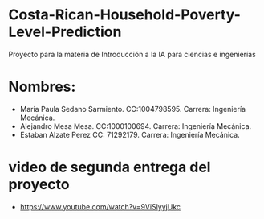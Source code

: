 # Costa-Rican-Household-Poverty-Level-Prediction
Proyecto para la materia de Introducción a la IA para ciencias e ingenierías
# Nombres:
- Maria Paula Sedano Sarmiento. CC:1004798595. Carrera: Ingeniería Mecánica. 
- Alejandro Mesa Mesa. CC:1000100694. Carrera: Ingeniería Mecánica. 
- Estaban Alzate Perez CC: 71292179. Carrera: Ingeniería Mecánica. 
# video de segunda entrega del proyecto
- https://www.youtube.com/watch?v=9ViSlyyjUkc
